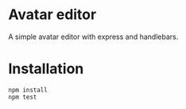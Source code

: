 # Avatar editor
A simple avatar editor with express and handlebars.

# Installation

```
npm install
npm test
```
